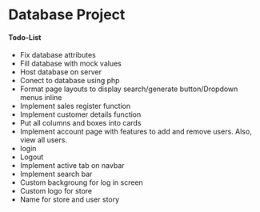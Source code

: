 <!DOCTYPE html>
<html>
<head></head>
<body>
<h1>Database Project</h1>
<h4>Todo-List</h4>
<ul>
<li>Fix database attributes</li>
<li>Fill database with mock values</li>
<li>Host database on server</li>
<li>Conect to database using php</li>
<li>Format page layouts to display search/generate button/Dropdown menus inline</li>
<li>Implement sales register function</li>
<li>Implement customer details function</li>
<li>Put all columns and boxes into cards</li>
<li>Implement account page with features to add and remove users. Also, view all users.</li>
<li>login</li>
<li>Logout</li>
<li>Implement active tab on navbar</li>
<li>Implement search bar</li>
<li>Custom backgroung for log in screen</li>
<li>Custom logo for store</li>
<li>Name for store and user story</li>
</ul>
</body>
</html>
